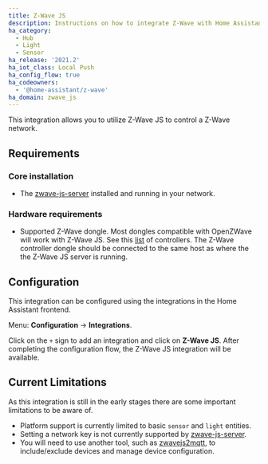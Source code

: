 ```yaml
---
title: Z-Wave JS
description: Instructions on how to integrate Z-Wave with Home Assistant via Z-Wave JS.
ha_category:
  - Hub
  - Light
  - Sensor
ha_release: '2021.2'
ha_iot_class: Local Push
ha_config_flow: true
ha_codeowners:
  - '@home-assistant/z-wave'
ha_domain: zwave_js
---
```


This integration allows you to utilize Z-Wave JS to control a Z-Wave network.

## Requirements

### Core installation

- The [zwave-js-server](https://github.com/zwave-js/zwave-js-server) installed and running in your network.

### Hardware requirements

- Supported Z-Wave dongle. Most dongles compatible with OpenZWave will work with Z-Wave JS. See this [list](/docs/z-wave/controllers/#supported-z-wave-usb-sticks--hardware-modules) of controllers. The Z-Wave controller dongle should be connected to the same host as where the the Z-Wave JS server is running.

## Configuration

This integration can be configured using the integrations in the
Home Assistant frontend.

Menu: **Configuration** -> **Integrations**.

Click on the `+` sign to add an integration and click on **Z-Wave JS**.
After completing the configuration flow, the Z-Wave JS integration will be
available.

## Current Limitations

As this integration is still in the early stages there are some important limitations to be aware of.

- Platform support is currently limited to basic `sensor` and `light` entities.
- Setting a network key is not currently supported by [zwave-js-server](https://github.com/zwave-js/zwave-js-server).
- You will need to use another tool, such as [zwavejs2mqtt](https://github.com/zwave-js/zwavejs2mqtt), to include/exclude devices and manage device configuration.